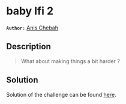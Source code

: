 # baby lfi 2

**`Author:`** [Anis Chebah](https://github.com/)

## Description

> What about making things a bit harder ?

## Solution

Solution of the challenge can be found [here](solution/).
